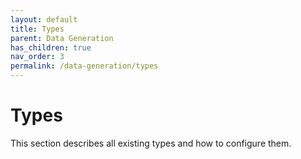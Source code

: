 ```yaml
---
layout: default
title: Types
parent: Data Generation
has_children: true
nav_order: 3
permalink: /data-generation/types
---
```


# Types

This section describes all existing types and how to configure them.